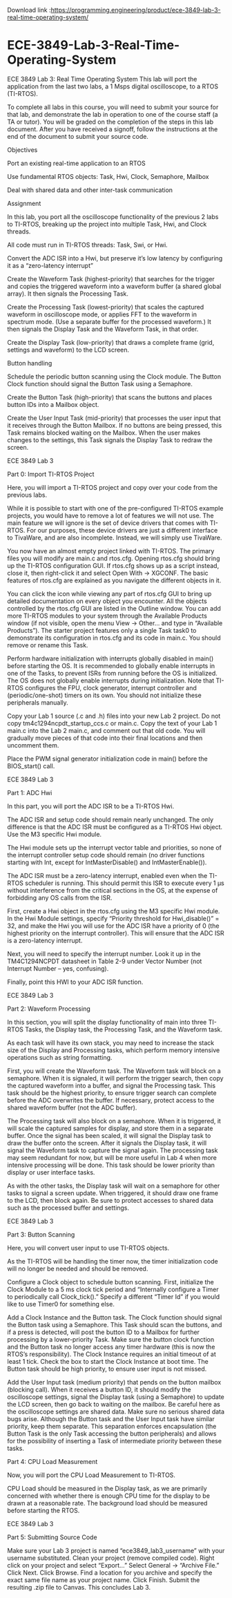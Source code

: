 Download link :https://programming.engineering/product/ece-3849-lab-3-real-time-operating-system/


# ECE-3849-Lab-3-Real-Time-Operating-System
ECE 3849 Lab 3: Real Time Operating System
This lab will port the application from the last two labs, a 1 Msps digital oscilloscope, to a RTOS (TI-RTOS).

To complete all labs in this course, you will need to submit your source for that lab, and demonstrate the lab in operation to one of the course staff (a TA or tutor). You will be graded on the completion of the steps in this lab document. After you have received a signoff, follow the instructions at the end of the document to submit your source code.

Objectives

Port an existing real-time application to an RTOS

Use fundamental RTOS objects: Task, Hwi, Clock, Semaphore, Mailbox

Deal with shared data and other inter-task communication

Assignment

In this lab, you port all the oscilloscope functionality of the previous 2 labs to TI-RTOS, breaking up the project into multiple Task, Hwi, and Clock threads.

All code must run in TI-RTOS threads: Task, Swi, or Hwi.

Convert the ADC ISR into a Hwi, but preserve it’s low latency by configuring it as a “zero-latency interrupt”

Create the Waveform Task (highest-priority) that searches for the trigger and copies the triggered waveform into a waveform buffer (a shared global array). It then signals the Processing Task.

Create the Processing Task (lowest-priority) that scales the captured waveform in oscilloscope mode, or applies FFT to the waveform in spectrum mode. (Use a separate buffer for the processed waveform.) It then signals the Display Task and the Waveform Task, in that order.

Create the Display Task (low-priority) that draws a complete frame (grid, settings and waveform) to the LCD screen.

Button handling

Schedule the periodic button scanning using the Clock module. The Button Clock function should signal the Button Task using a Semaphore.

Create the Button Task (high-priority) that scans the buttons and places button IDs into a Mailbox object.

Create the User Input Task (mid-priority) that processes the user input that it receives through the Button Mailbox. If no buttons are being pressed, this Task remains blocked waiting on the Mailbox. When the user makes changes to the settings, this Task signals the Display Task to redraw the screen.



ECE 3849 Lab 3



Part 0: Import TI-RTOS Project

Here, you will import a TI-RTOS project and copy over your code from the previous labs.

While it is possible to start with one of the pre-configured TI-RTOS example projects, you would have to remove a lot of features we will not use. The main feature we will ignore is the set of device drivers that comes with TI-RTOS. For our purposes, these device drivers are just a different interface to TivaWare, and are also incomplete. Instead, we will simply use TivaWare.

You now have an almost empty project linked with TI-RTOS. The primary files you will modify are main.c and rtos.cfg. Opening rtos.cfg should bring up the TI-RTOS configuration GUI. If rtos.cfg shows up as a script instead, close it, then right-click it and select Open With → XGCONF. The basic features of rtos.cfg are explained as you navigate the different objects in it.

You can click the  icon while viewing any part of rtos.cfg GUI to bring up detailed documentation on every object you encounter. All the objects controlled by the rtos.cfg GUI are listed in the Outline window. You can add more TI-RTOS modules to your system through the Available Products window (if not visible, open the menu View → Other… and type in “Available Products”). The starter project features only a single Task task0 to demonstrate its configuration in rtos.cfg and its code in main.c. You should remove or rename this Task.

Perform hardware initialization with interrupts globally disabled in main() before starting the OS. It is recommended to globally enable interrupts in one of the Tasks, to prevent ISRs from running before the OS is initialized. The OS does not globally enable interrupts during initialization. Note that TI-RTOS configures the FPU, clock generator, interrupt controller and (periodic/one-shot) timers on its own. You should not initialize these peripherals manually.

Copy your Lab 1 source (.c and .h) files into your new Lab 2 project. Do not copy tm4c1294ncpdt_startup_ccs.c or main.c. Copy the text of your Lab 1 main.c into the Lab 2 main.c, and comment out that old code. You will gradually move pieces of that code into their final locations and then uncomment them.

Place the PWM signal generator initialization code in main() before the BIOS_start() call.



ECE 3849 Lab 3



Part 1: ADC Hwi

In this part, you will port the ADC ISR to be a TI-RTOS Hwi.

The ADC ISR and setup code should remain nearly unchanged. The only difference is that the ADC ISR must be configured as a TI-RTOS Hwi object. Use the M3 specific Hwi module.

The Hwi module sets up the interrupt vector table and priorities, so none of the interrupt controller setup code should remain (no driver functions starting with Int, except for IntMasterDisable() and IntMasterEnable()).

The ADC ISR must be a zero-latency interrupt, enabled even when the TI-RTOS scheduler is running. This should permit this ISR to execute every 1 μs without interference from the critical sections in the OS, at the expense of forbidding any OS calls from the ISR.

First, create a Hwi object in the rtos.cfg using the M3 specific Hwi module. In the Hwi Module settings, specify “Priority threshold for Hwi_disable()” = 32, and make the Hwi you will use for the ADC ISR have a priority of 0 (the highest priority on the interrupt controller). This will ensure that the ADC ISR is a zero-latency interrupt.

Next, you will need to specify the interrupt number. Look it up in the TM4C1294NCPDT datasheet in Table 2-9 under Vector Number (not Interrupt Number – yes, confusing).

Finally, point this HWI to your ADC ISR function.



ECE 3849 Lab 3



Part 2: Waveform Processing

In this section, you will split the display functionality of main into three TI-RTOS Tasks, the Display task, the Processing Task, and the Waveform task.

As each task will have its own stack, you may need to increase the stack size of the Display and Processing tasks, which perform memory intensive operations such as string formatting.

First, you will create the Waveform task. The Waveform task will block on a semaphore. When it is signaled, it will perform the trigger search, then copy the captured waveform into a buffer, and signal the Processing task. This task should be the highest priority, to ensure trigger search can complete before the ADC overwrites the buffer. If necessary, protect access to the shared waveform buffer (not the ADC buffer).

The Processing task will also block on a semaphore. When it is triggered, it will scale the captured samples for display, and store them in a separate buffer. Once the signal has been scaled, it will signal the Display task to draw the buffer onto the screen. After it signals the Display task, it will signal the Waveform task to capture the signal again. The processing task may seem redundant for now, but will be more useful in Lab 4 when more intensive processing will be done. This task should be lower priority than display or user interface tasks.

As with the other tasks, the Display task will wait on a semaphore for other tasks to signal a screen update. When triggered, it should draw one frame to the LCD, then block again. Be sure to protect accesses to shared data such as the processed buffer and settings.



ECE 3849 Lab 3



Part 3: Button Scanning

Here, you will convert user input to use TI-RTOS objects.

As the TI-RTOS will be handling the timer now, the timer initialization code will no longer be needed and should be removed.

Configure a Clock object to schedule button scanning. First, initialize the Clock Module to a 5 ms clock tick period and “Internally configure a Timer to periodically call Clock_tick().” Specify a different “Timer Id” if you would like to use Timer0 for something else.

Add a Clock Instance and the Button task. The Clock function should signal the Button task using a Semaphore. This Task should scan the buttons, and if a press is detected, will post the button ID to a Mailbox for further processing by a lower-priority Task. Make sure the button clock function and the Button task no longer access any timer hardware (this is now the RTOS’s responsibility). The Clock Instance requires an initial timeout of at least 1 tick. Check the box to start the Clock Instance at boot time. The Button task should be high priority, to ensure user input is not missed.

Add the User Input task (medium priority) that pends on the button mailbox (blocking call). When it receives a button ID, it should modify the oscilloscope settings, signal the Display task (using a Semaphore) to update the LCD screen, then go back to waiting on the mailbox. Be careful here as the oscilloscope settings are shared data. Make sure no serious shared data bugs arise. Although the Button task and the User Input task have similar priority, keep them separate. This separation enforces encapsulation (the Button Task is the only Task accessing the button peripherals) and allows for the possibility of inserting a Task of intermediate priority between these tasks.

Part 4: CPU Load Measurement

Now, you will port the CPU Load Measurement to TI-RTOS.

CPU Load should be measured in the Display task, as we are primarily concerned with whether there is enough CPU time for the display to be drawn at a reasonable rate. The background load should be measured before starting the RTOS.



ECE 3849 Lab 3



Part 5: Submitting Source Code

Make sure your Lab 3 project is named “ece3849_lab3_username” with your username substituted. Clean your project (remove compiled code). Right click on your project and select “Export…” Select General → “Archive File.” Click Next. Click Browse. Find a location for you archive and specify the exact same file name as your project name. Click Finish. Submit the resulting .zip file to Canvas. This concludes Lab 3.

